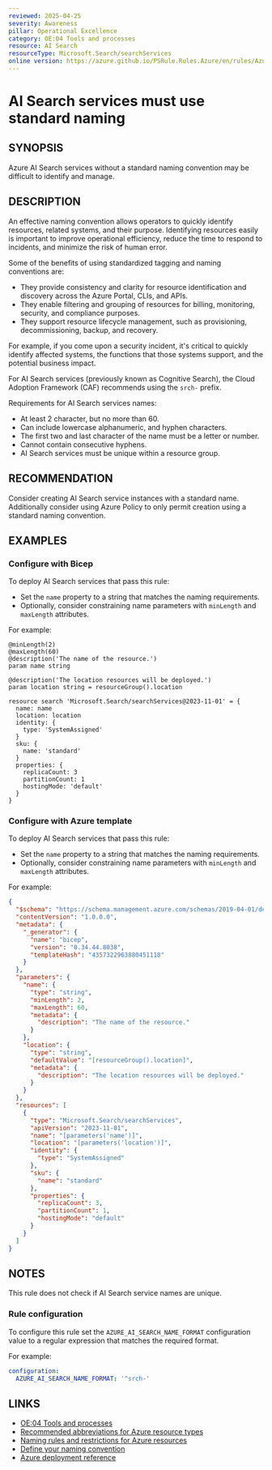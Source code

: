```yaml
---
reviewed: 2025-04-25
severity: Awareness
pillar: Operational Excellence
category: OE:04 Tools and processes
resource: AI Search
resourceType: Microsoft.Search/searchServices
online version: https://azure.github.io/PSRule.Rules.Azure/en/rules/Azure.Search.Naming/
---
```


# AI Search services must use standard naming

## SYNOPSIS

Azure AI Search services without a standard naming convention may be difficult to identify and manage.

## DESCRIPTION

An effective naming convention allows operators to quickly identify resources, related systems, and their purpose.
Identifying resources easily is important to improve operational efficiency, reduce the time to respond to incidents,
and minimize the risk of human error.

Some of the benefits of using standardized tagging and naming conventions are:

- They provide consistency and clarity for resource identification and discovery across the Azure Portal, CLIs, and APIs.
- They enable filtering and grouping of resources for billing, monitoring, security, and compliance purposes.
- They support resource lifecycle management, such as provisioning, decommissioning, backup, and recovery.

For example, if you come upon a security incident, it's critical to quickly identify affected systems,
the functions that those systems support, and the potential business impact.

For AI Search services (previously known as Cognitive Search),
the Cloud Adoption Framework (CAF) recommends using the `srch-` prefix.

Requirements for AI Search services names:

- At least 2 character, but no more than 60.
- Can include lowercase alphanumeric, and hyphen characters.
- The first two and last character of the name must be a letter or number.
- Cannot contain consecutive hyphens.
- AI Search services must be unique within a resource group.

## RECOMMENDATION

Consider creating AI Search service instances with a standard name.
Additionally consider using Azure Policy to only permit creation using a standard naming convention.

## EXAMPLES

### Configure with Bicep

To deploy AI Search services that pass this rule:

- Set the `name` property to a string that matches the naming requirements.
- Optionally, consider constraining name parameters with `minLength` and `maxLength` attributes.

For example:

```bicep
@minLength(2)
@maxLength(60)
@description('The name of the resource.')
param name string

@description('The location resources will be deployed.')
param location string = resourceGroup().location

resource search 'Microsoft.Search/searchServices@2023-11-01' = {
  name: name
  location: location
  identity: {
    type: 'SystemAssigned'
  }
  sku: {
    name: 'standard'
  }
  properties: {
    replicaCount: 3
    partitionCount: 1
    hostingMode: 'default'
  }
}
```

<!-- external:avm avm/res/search/search-service name -->

### Configure with Azure template

To deploy AI Search services that pass this rule:

- Set the `name` property to a string that matches the naming requirements.
- Optionally, consider constraining name parameters with `minLength` and `maxLength` attributes.

For example:

```json
{
  "$schema": "https://schema.management.azure.com/schemas/2019-04-01/deploymentTemplate.json#",
  "contentVersion": "1.0.0.0",
  "metadata": {
    "_generator": {
      "name": "bicep",
      "version": "0.34.44.8038",
      "templateHash": "4357322963880451118"
    }
  },
  "parameters": {
    "name": {
      "type": "string",
      "minLength": 2,
      "maxLength": 60,
      "metadata": {
        "description": "The name of the resource."
      }
    },
    "location": {
      "type": "string",
      "defaultValue": "[resourceGroup().location]",
      "metadata": {
        "description": "The location resources will be deployed."
      }
    }
  },
  "resources": [
    {
      "type": "Microsoft.Search/searchServices",
      "apiVersion": "2023-11-01",
      "name": "[parameters('name')]",
      "location": "[parameters('location')]",
      "identity": {
        "type": "SystemAssigned"
      },
      "sku": {
        "name": "standard"
      },
      "properties": {
        "replicaCount": 3,
        "partitionCount": 1,
        "hostingMode": "default"
      }
    }
  ]
}
```

## NOTES

This rule does not check if AI Search service names are unique.

<!-- caf:note name-format -->

### Rule configuration

<!-- module:config rule AZURE_AI_SEARCH_NAME_FORMAT -->

To configure this rule set the `AZURE_AI_SEARCH_NAME_FORMAT` configuration value to a regular expression
that matches the required format.

For example:

```yaml
configuration:
  AZURE_AI_SEARCH_NAME_FORMAT: '^srch-'
```

## LINKS

- [OE:04 Tools and processes](https://learn.microsoft.com/azure/well-architected/operational-excellence/tools-processes)
- [Recommended abbreviations for Azure resource types](https://learn.microsoft.com/azure/cloud-adoption-framework/ready/azure-best-practices/resource-abbreviations)
- [Naming rules and restrictions for Azure resources](https://learn.microsoft.com/azure/azure-resource-manager/management/resource-name-rules)
- [Define your naming convention](https://learn.microsoft.com/azure/cloud-adoption-framework/ready/azure-best-practices/resource-naming)
- [Azure deployment reference](https://learn.microsoft.com/azure/templates/microsoft.search/searchservices)
